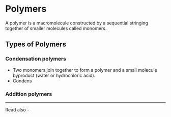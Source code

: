 # Polymers
A polymer is a macromolecule constructed by a sequential stringing together of smaller molecules called monomers.

## Types of Polymers

### Condensation polymers

- Two monomers join together to form a polymer and a small molecule byproduct (water or hydrochloric acid).
- Condens

### Addition polymers

---
Read also - 